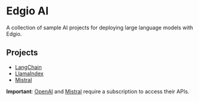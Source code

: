 # Edgio AI

A collection of sample AI projects for deploying large language models with Edgio.

## Projects

- [LangChain](/langchain/README.md)
- [LlamaIndex](/llamaindex/README.md)
- [Mistral](/mistral/README.md)

**Important**: [OpenAI](https://help.openai.com/en/articles/4936850-where-do-i-find-my-api-key) and [Mistral](https://docs.mistral.ai/#api-access) require a subscription to access their APIs. 
